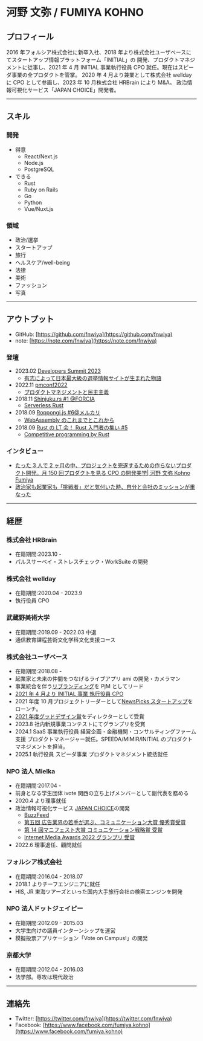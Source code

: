 # 河野 文弥 / FUMIYA KOHNO

## プロフィール

2016 年フォルシア株式会社に新卒入社、2018 年より株式会社ユーザベースにてスタートアップ情報プラットフォーム「INITIAL」の 開発、プロダクトマネジメントに従事し、2021 年 4 月 INITIAL 事業執行役員 CPO 就任。現在はスピーダ事業の全プロダクトを管掌。 2020 年 4 月より兼業として株式会社 wellday に CPO として参画し、2023 年 10 月株式会社 HRBrain により M&A。
政治情報可視化サービス「JAPAN CHOICE」開発者。

---

## スキル

### 開発

- 得意
  - React/Next.js
  - Node.js
  - PostgreSQL
- できる
  - Rust
  - Ruby on Rails
  - Go
  - Python
  - Vue/Nuxt.js

### 領域

- 政治/選挙
- スタートアップ
- 旅行
- ヘルスケア/well-being
- 法律
- 美術
- ファッション
- 写真

---

## アウトプット

- GitHub: [https://github.com/fnwiya](https://github.com/fnwiya)
- note: [https://note.com/fnwiya](https://note.com/fnwiya)

### 登壇

- 2023.02 [Developers Summit 2023](https://event.shoeisha.jp/devsumi/20230209/session/4178)
  - [有志によって日本最大級の選挙情報サイトが生まれた物語](https://docs.google.com/presentation/d/1CrpdaUslHJ04H6h89MnE6uIknmeinmzup6GvvLNpqAE/edit?usp=sharing)
- 2022.11 [pmconf2022](https://2022.pmconf.jp/session/NXN1Du4s)
  - [プロダクトマネジメントと民主主義](https://speakerdeck.com/fnwiya/20221102-pmconf-b1-hurotakutomanesimentotomin-zhu-zhu-yi)
- 2018.11 [Shinjuku.rs #1 @FORCIA](https://forcia.connpass.com/event/105485/)
  - [Serverless Rust](https://speakerdeck.com/fnwiya/serverless-rust)
- 2018.09 [Roppongi.js #6@メルカリ](https://roppongi-js.connpass.com/event/98983/)
  - [WebAssembly のこれまでとこれから](https://speakerdeck.com/fnwiya/webassembly-future)
- 2018.09 [Rust の LT 会！ Rust 入門者の集い #5](https://rust.connpass.com/event/92821/)
  - [Competitive programming by Rust](https://speakerdeck.com/fnwiya/competitive-programming-by-rust)

### インタビュー

- [たった 3 人で 2 ヶ月の中、プロジェクトを完遂するための作らないプロダクト開発。月 150 回プロダクトを見る CPO の開発美学| 河野 文弥 Kohno Fumiya](https://note.com/boulder2019/n/ndf7f7413fb69)
- [政治家も起業家も「挑戦者」だと気付いた時、自分と会社のミッションが重なった](https://www.wantedly.com/companies/uzabase-inc/post_articles/182190)

---

## 経歴

### 株式会社 HRBrain

- 在籍期間:2023.10 -
- パルスサーベイ・ストレスチェック・WorkSuite の開発

### 株式会社 wellday

- 在籍期間:2020.04 - 2023.9
- 執行役員 CPO

### 武蔵野美術大学

- 在籍期間:2019.09 - 2022.03 中退
- 通信教育課程芸術文化学科文化支援コース

### 株式会社ユーザベース

- 在籍期間:2018.08 -
- 起業家と未来の仲間をつなげるライブアプリ ami の開発・カメラマン
- 事業統合を伴う[リブランディング](https://www.uzabase.com/jp/news/initial-release/)を PjM としてリード
- [2021 年 4 月より INITIAL 事業 執行役員 CPO](https://www.uzabase.com/jp/news/uzabase-forcas-initial-new-leaders/)
- 2021 年度 10 月プロジェクトリーダーとして[NewsPicks スタートアップ](https://www.uzabase.com/jp/news/newspicksstartup/)をローンチ。
- [2021 年度グッドデザイン賞](https://www.uzabase.com/jp/news/initial-gooddesign-award-2021/)をディレクターとして受賞
- 2023.8 社内新規事業コンテストにてグランプリを受賞
- 2024.1 SaaS 事業執行役員 経営企画・金融機関・コンサルティングファーム支援 プロダクトマネージャー就任。SPEEDA/MIMIR/INITIAL のプロダクトマネジメントを担当。
- 2025.1 執行役員 スピーダ事業 プロダクトマネジメント統括就任

### NPO 法人 Mielka

- 在籍期間:2017.04 -
- 前身となる学生団体 ivote 関西の立ち上げメンバーとして副代表を務める
- 2020.4 より理事就任
- 政治情報可視化サービス [JAPAN CHOICE](http://japanchoice.jp/)の開発
  - [BuzzFeed](https://www.buzzfeed.com/jp/harunayamazaki/japan-choice)
  - [第五回 広告業界の若手が選ぶ、コミュニケーション大賞 優秀賞受賞](http://www.jaaa.ne.jp/wp-content/uploads/2018/04/5603d76ba848cb962fb260253f8e7925.pdf)
  - [第 14 回マニフェスト大賞 コミュニケーション戦略賞 受賞](http://www.local-manifesto.jp/manifestoaward/docs/2019100300024/)
  - [Internet Media Awards 2022 グランプリ 受賞](https://jima.media/ima2022/list-of-awards/)
- 2022.6 理事退任、顧問就任

### フォルシア株式会社

- 在籍期間:2016.04 - 2018.07
- 2018.1 よりチーフエンジニアに就任
- HIS, JR 東海ツアーズといった国内大手旅行会社の検索エンジンを開発

### NPO 法人ドットジェイピー

- 在籍期間:2012.09 - 2015.03
- 大学生向けの議員インターンシップを運営
- 模擬投票アプリケーション「Vote on Campus!」の開発

### 京都大学

- 在籍期間:2012.04 - 2016.03
- 法学部。専攻は現代政治

---

## 連絡先

- Twitter: [https://twitter.com/fnwiya](https://twitter.com/fnwiya)
- Facebook: [https://www.facebook.com/fumiya.kohno](https://www.facebook.com/fumiya.kohno)
